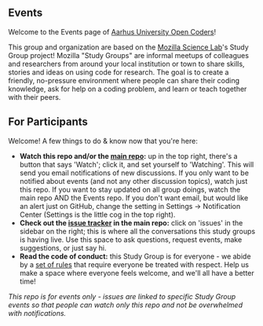 ## Events

Welcome to the Events page of [Aarhus University Open Coders](https://au-oc.github.io)! 

This group and organization are based on the [Mozilla Science Lab](https://www.mozillascience.org/)'s Study Group project! Mozilla "Study Groups" are informal meetups of colleagues and researchers from around your local institution or town to share skills, stories and ideas on using code for research. The goal is to create a friendly, no-pressure environment where people can share their coding knowledge, ask for help on a coding problem, and learn or teach together with their peers.

## For Participants

Welcome! A few things to do & know now that you're here:

 - **Watch this repo and/or the [main repo](https://github.com/au-oc/main):** up in the top right, there's a button that says 'Watch'; click it, and set yourself to 'Watching'. This will send you email notifications of new discussions. If you only want to be notified about events (and not any other discussion topics), watch just this repo. If you want to stay updated on all group doings, watch the main repo AND the Events repo. If you don't want email, but would like an alert just on GitHub, change the setting in Settings -> Notification Center (Settings is the little cog in the top right).
 - **Check out the [issue tracker](https://github.com/au-oc/main/issues) in the main repo:** click on 'issues' in the sidebar on the right; this is where all the conversations this study groups is having live. Use this space to ask questions, request events, make suggestions, or just say hi.
 - **Read the code of conduct:** this Study Group is for everyone - we abide by a [set of rules](https://www.mozillascience.org/code-of-conduct/) that require everyone be treated with respect. Help us make a space where everyone feels welcome, and we'll all have a better time!


*This repo is for events only - issues are linked to specific Study Group events so that people can watch only this repo and not be overwhelmed with notifications.*
